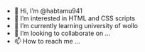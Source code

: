 - 👋 Hi, I’m @habtamu941
- 👀 I’m interested in HTML and CSS scripts
- 🌱 I’m currently learning university of wollo 
- 💞️ I’m looking to collaborate on ...
- 📫 How to reach me ...

<!---
habtamu941/habtamu941 is a ✨ special ✨ repository because its `README.md` (this file) appears on your GitHub profile.
You can click the Preview link to take a look at your changes.
--->
